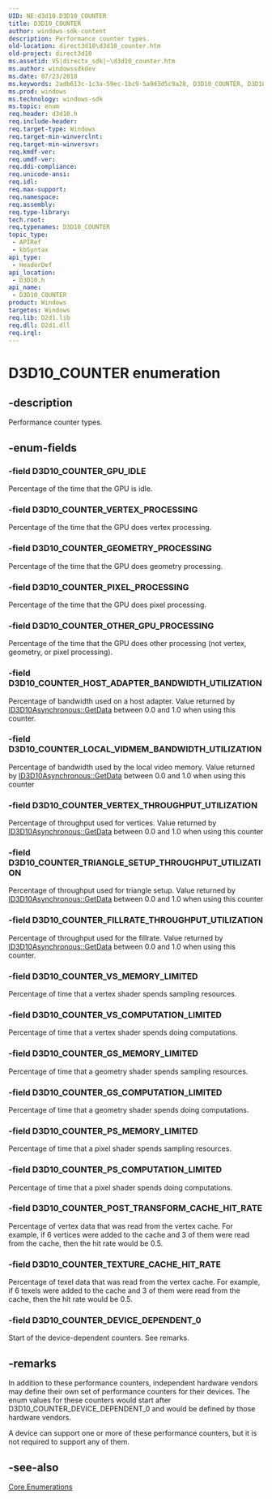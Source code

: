 ```yaml
---
UID: NE:d3d10.D3D10_COUNTER
title: D3D10_COUNTER
author: windows-sdk-content
description: Performance counter types.
old-location: direct3d10\d3d10_counter.htm
old-project: direct3d10
ms.assetid: VS|directx_sdk|~\d3d10_counter.htm
ms.author: windowssdkdev
ms.date: 07/23/2018
ms.keywords: 2adb613c-1c3a-59ec-1bc9-5a9d3d5c9a28, D3D10_COUNTER, D3D10_COUNTER enumeration [Direct3D 10], D3D10_COUNTER_DEVICE_DEPENDENT_0, D3D10_COUNTER_FILLRATE_THROUGHPUT_UTILIZATION, D3D10_COUNTER_GEOMETRY_PROCESSING, D3D10_COUNTER_GPU_IDLE, D3D10_COUNTER_GS_COMPUTATION_LIMITED, D3D10_COUNTER_GS_MEMORY_LIMITED, D3D10_COUNTER_HOST_ADAPTER_BANDWIDTH_UTILIZATION, D3D10_COUNTER_LOCAL_VIDMEM_BANDWIDTH_UTILIZATION, D3D10_COUNTER_OTHER_GPU_PROCESSING, D3D10_COUNTER_PIXEL_PROCESSING, D3D10_COUNTER_POST_TRANSFORM_CACHE_HIT_RATE, D3D10_COUNTER_PS_COMPUTATION_LIMITED, D3D10_COUNTER_PS_MEMORY_LIMITED, D3D10_COUNTER_TEXTURE_CACHE_HIT_RATE, D3D10_COUNTER_TRIANGLE_SETUP_THROUGHPUT_UTILIZATION, D3D10_COUNTER_VERTEX_PROCESSING, D3D10_COUNTER_VERTEX_THROUGHPUT_UTILIZATION, D3D10_COUNTER_VS_COMPUTATION_LIMITED, D3D10_COUNTER_VS_MEMORY_LIMITED, d3d10/D3D10_COUNTER, d3d10/D3D10_COUNTER_DEVICE_DEPENDENT_0, d3d10/D3D10_COUNTER_FILLRATE_THROUGHPUT_UTILIZATION, d3d10/D3D10_COUNTER_GEOMETRY_PROCESSING, d3d10/D3D10_COUNTER_GPU_IDLE, d3d10/D3D10_COUNTER_GS_COMPUTATION_LIMITED, d3d10/D3D10_COUNTER_GS_MEMORY_LIMITED, d3d10/D3D10_COUNTER_HOST_ADAPTER_BANDWIDTH_UTILIZATION, d3d10/D3D10_COUNTER_LOCAL_VIDMEM_BANDWIDTH_UTILIZATION, d3d10/D3D10_COUNTER_OTHER_GPU_PROCESSING, d3d10/D3D10_COUNTER_PIXEL_PROCESSING, d3d10/D3D10_COUNTER_POST_TRANSFORM_CACHE_HIT_RATE, d3d10/D3D10_COUNTER_PS_COMPUTATION_LIMITED, d3d10/D3D10_COUNTER_PS_MEMORY_LIMITED, d3d10/D3D10_COUNTER_TEXTURE_CACHE_HIT_RATE, d3d10/D3D10_COUNTER_TRIANGLE_SETUP_THROUGHPUT_UTILIZATION, d3d10/D3D10_COUNTER_VERTEX_PROCESSING, d3d10/D3D10_COUNTER_VERTEX_THROUGHPUT_UTILIZATION, d3d10/D3D10_COUNTER_VS_COMPUTATION_LIMITED, d3d10/D3D10_COUNTER_VS_MEMORY_LIMITED, direct3d10.d3d10_counter
ms.prod: windows
ms.technology: windows-sdk
ms.topic: enum
req.header: d3d10.h
req.include-header: 
req.target-type: Windows
req.target-min-winverclnt: 
req.target-min-winversvr: 
req.kmdf-ver: 
req.umdf-ver: 
req.ddi-compliance: 
req.unicode-ansi: 
req.idl: 
req.max-support: 
req.namespace: 
req.assembly: 
req.type-library: 
tech.root: 
req.typenames: D3D10_COUNTER
topic_type:
 - APIRef
 - kbSyntax
api_type:
 - HeaderDef
api_location:
 - D3D10.h
api_name:
 - D3D10_COUNTER
product: Windows
targetos: Windows
req.lib: D2d1.lib
req.dll: D2d1.dll
req.irql: 
---
```


# D3D10_COUNTER enumeration


## -description


Performance counter types.


## -enum-fields




### -field D3D10_COUNTER_GPU_IDLE

Percentage of the time that the GPU is idle.


### -field D3D10_COUNTER_VERTEX_PROCESSING

Percentage of the time that the GPU does vertex processing.


### -field D3D10_COUNTER_GEOMETRY_PROCESSING

Percentage of the time that the GPU does geometry processing.


### -field D3D10_COUNTER_PIXEL_PROCESSING

Percentage of the time that the GPU does pixel processing.


### -field D3D10_COUNTER_OTHER_GPU_PROCESSING

Percentage of the time that the GPU does other processing (not vertex, geometry, or pixel processing).


### -field D3D10_COUNTER_HOST_ADAPTER_BANDWIDTH_UTILIZATION

Percentage of bandwidth used on a host adapter. Value returned by <a href="https://msdn.microsoft.com/library/Bb173503(v=VS.85).aspx">ID3D10Asynchronous::GetData</a> between 0.0 and 1.0 when using this counter.


### -field D3D10_COUNTER_LOCAL_VIDMEM_BANDWIDTH_UTILIZATION

Percentage of bandwidth used by the local video memory. Value returned by <a href="https://msdn.microsoft.com/library/Bb173503(v=VS.85).aspx">ID3D10Asynchronous::GetData</a> between 0.0 and 1.0 when using this counter


### -field D3D10_COUNTER_VERTEX_THROUGHPUT_UTILIZATION

Percentage of throughput used for vertices. Value returned by <a href="https://msdn.microsoft.com/library/Bb173503(v=VS.85).aspx">ID3D10Asynchronous::GetData</a> between 0.0 and 1.0 when using this counter


### -field D3D10_COUNTER_TRIANGLE_SETUP_THROUGHPUT_UTILIZATION

Percentage of throughput used for triangle setup. Value returned by <a href="https://msdn.microsoft.com/library/Bb173503(v=VS.85).aspx">ID3D10Asynchronous::GetData</a> between 0.0 and 1.0 when using this counter


### -field D3D10_COUNTER_FILLRATE_THROUGHPUT_UTILIZATION

Percentage of throughput used for the fillrate. Value returned by <a href="https://msdn.microsoft.com/library/Bb173503(v=VS.85).aspx">ID3D10Asynchronous::GetData</a> between 0.0 and 1.0 when using this counter.


### -field D3D10_COUNTER_VS_MEMORY_LIMITED

Percentage of time that a vertex shader spends sampling resources.


### -field D3D10_COUNTER_VS_COMPUTATION_LIMITED

Percentage of time that a vertex shader spends doing computations.


### -field D3D10_COUNTER_GS_MEMORY_LIMITED

Percentage of time that a geometry shader spends sampling resources.


### -field D3D10_COUNTER_GS_COMPUTATION_LIMITED

Percentage of time that a geometry shader spends doing computations.


### -field D3D10_COUNTER_PS_MEMORY_LIMITED

Percentage of time that a pixel shader spends sampling resources.


### -field D3D10_COUNTER_PS_COMPUTATION_LIMITED

Percentage of time that a pixel shader spends doing computations.


### -field D3D10_COUNTER_POST_TRANSFORM_CACHE_HIT_RATE

Percentage of vertex data that was read from the vertex cache. For example, if 6 vertices were added to the cache and 3 of them were read from the cache, then the hit rate would be 0.5.


### -field D3D10_COUNTER_TEXTURE_CACHE_HIT_RATE

Percentage of texel data that was read from the vertex cache. For example, if 6 texels were added to the cache and 3 of them were read from the cache, then the hit rate would be 0.5.


### -field D3D10_COUNTER_DEVICE_DEPENDENT_0

Start of the device-dependent counters. See remarks.


## -remarks



In addition to these performance counters, independent hardware vendors may define their own set of performance counters for their devices. The enum values for these counters would start after D3D10_COUNTER_DEVICE_DEPENDENT_0 and would be defined by those hardware vendors.

A device can support one or more of these performance counters, but it is not required to support any of them.




## -see-also




<a href="https://msdn.microsoft.com/library/Bb205150(v=VS.85).aspx">Core Enumerations</a>
 

 

